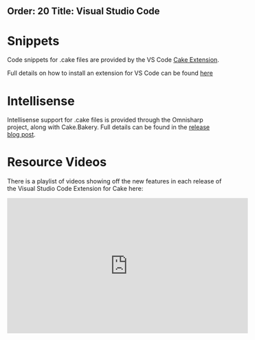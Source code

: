 Order: 20
Title: Visual Studio Code
---

# Snippets

Code snippets for .cake files are provided by the VS Code [Cake Extension](https://marketplace.visualstudio.com/items/cake-build.cake-vscode).

Full details on how to install an extension for VS Code can be found [here](https://code.visualstudio.com/docs/editor/extension-gallery)

# Intellisense

Intellisense support for .cake files is provided through the Omnisharp project, along with Cake.Bakery.  Full details can be found in the [release blog post](https://cakebuild.net/blog/2017/11/intellisense-vscode).

# Resource Videos

There is a playlist of videos showing off the new features in each release of the Visual Studio Code Extension for Cake here:

<iframe width="560" height="315" src="https://www.youtube.com/embed/videoseries?list=PL84yg23i9GBg7_7an5Qbo0Qllg-l2e-q-" frameborder="0" gesture="media" allowfullscreen></iframe>
